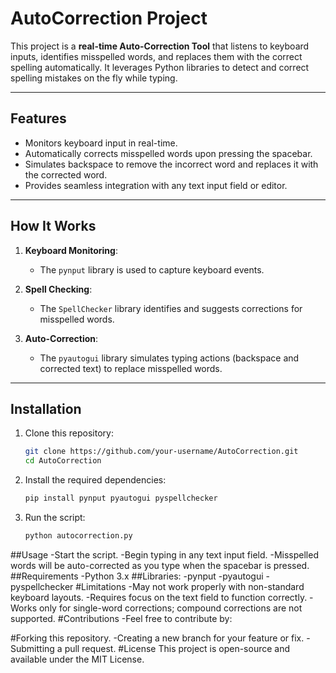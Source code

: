 # AutoCorrection Project

This project is a **real-time Auto-Correction Tool** that listens to keyboard inputs, identifies misspelled words, and replaces them with the correct spelling automatically. It leverages Python libraries to detect and correct spelling mistakes on the fly while typing.

---

## Features

- Monitors keyboard input in real-time.
- Automatically corrects misspelled words upon pressing the spacebar.
- Simulates backspace to remove the incorrect word and replaces it with the corrected word.
- Provides seamless integration with any text input field or editor.

---

## How It Works

1. **Keyboard Monitoring**:
   - The `pynput` library is used to capture keyboard events.
   
2. **Spell Checking**:
   - The `SpellChecker` library identifies and suggests corrections for misspelled words.
   
3. **Auto-Correction**:
   - The `pyautogui` library simulates typing actions (backspace and corrected text) to replace misspelled words.

---

## Installation

1. Clone this repository:
   ```bash
   git clone https://github.com/your-username/AutoCorrection.git
   cd AutoCorrection
2. Install the required dependencies:
   ```bash
   pip install pynput pyautogui pyspellchecker
3. Run the script:
   ```bash
   python autocorrection.py
##Usage
  -Start the script.
  -Begin typing in any text input field.
  -Misspelled words will be auto-corrected as you type when the spacebar is pressed.
##Requirements
  -Python 3.x
##Libraries:
  -pynput
  -pyautogui
  -pyspellchecker
#Limitations
  -May not work properly with non-standard keyboard layouts.
  -Requires focus on the text field to function correctly.
  -Works only for single-word corrections; compound corrections are not supported.
#Contributions
  -Feel free to contribute by:

#Forking this repository.
  -Creating a new branch for your feature or fix.
  -Submitting a pull request.
#License
This project is open-source and available under the MIT License.

